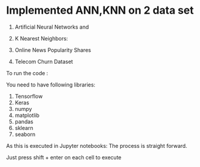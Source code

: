 # Implemented ANN,KNN on 2 data set

1. Artificial Neural Networks and 
2. K Nearest Neighbors:

1. Online News Popularity Shares
2. Telecom Churn Dataset

To run the code :

You need to have following libraries:

1. Tensorflow
2. Keras
3. numpy
4. matplotlib
5. pandas
6. sklearn
7. seaborn

As this is executed in Jupyter notebooks: The process is straight forward.

Just press shift + enter on each cell to execute
